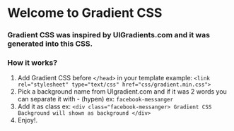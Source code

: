 # Welcome to Gradient CSS

### Gradient CSS was inspired by UIGradients.com and it was generated into this CSS.

### How it works?
1. Add Gradient CSS before `</head>` in your template example: 
`<link rel="stylesheet" type="text/css" href="css/gradient.min.css">`
2. Pick a background name from UIgradient.com and if it was 2 words you can separate it with - (hypen) ex: `facebook-messanger`
3. Add it as class ex: `<div class="facebook-messanger> Gradient CSS Background will shown as background </div>`
4. Enjoy!.
